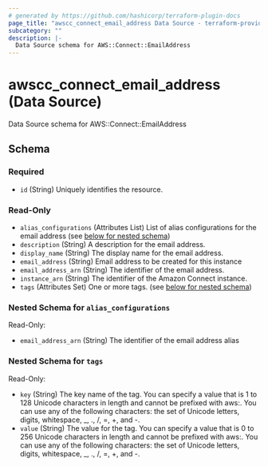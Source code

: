 ```yaml
---
# generated by https://github.com/hashicorp/terraform-plugin-docs
page_title: "awscc_connect_email_address Data Source - terraform-provider-awscc"
subcategory: ""
description: |-
  Data Source schema for AWS::Connect::EmailAddress
---
```


# awscc_connect_email_address (Data Source)

Data Source schema for AWS::Connect::EmailAddress



<!-- schema generated by tfplugindocs -->
## Schema

### Required

- `id` (String) Uniquely identifies the resource.

### Read-Only

- `alias_configurations` (Attributes List) List of alias configurations for the email address (see [below for nested schema](#nestedatt--alias_configurations))
- `description` (String) A description for the email address.
- `display_name` (String) The display name for the email address.
- `email_address` (String) Email address to be created for this instance
- `email_address_arn` (String) The identifier of the email address.
- `instance_arn` (String) The identifier of the Amazon Connect instance.
- `tags` (Attributes Set) One or more tags. (see [below for nested schema](#nestedatt--tags))

<a id="nestedatt--alias_configurations"></a>
### Nested Schema for `alias_configurations`

Read-Only:

- `email_address_arn` (String) The identifier of the email address alias


<a id="nestedatt--tags"></a>
### Nested Schema for `tags`

Read-Only:

- `key` (String) The key name of the tag. You can specify a value that is 1 to 128 Unicode characters in length and cannot be prefixed with aws:. You can use any of the following characters: the set of Unicode letters, digits, whitespace, _, ., /, =, +, and -.
- `value` (String) The value for the tag. You can specify a value that is 0 to 256 Unicode characters in length and cannot be prefixed with aws:. You can use any of the following characters: the set of Unicode letters, digits, whitespace, _, ., /, =, +, and -.
